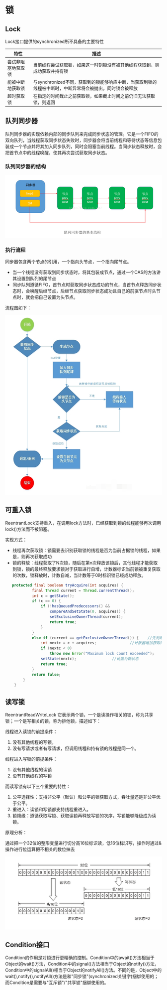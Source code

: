 # 锁

## Lock

Lock接口提供的synchronized所不具备的主要特性

| 特性               | 描述                                                         |
| ------------------ | ------------------------------------------------------------ |
| 尝试非阻塞地获取锁 | 当前线程尝试获取锁，如果这一时刻锁没有被其他线程获取到，则成功获取并持有锁 |
| 能被中断地获取锁   | 与synchronized不同，获取到的锁能够响应中断，当获取到锁的线程被中断时，中断异常将会被抛出，同时锁会被释放 |
| 超时获取锁         | 在指定的时间截止之前获取锁，如果截止时间之前仍旧无法获取锁，则返回 |



## 队列同步器

队列同步器的实现依赖内部的同步队列来完成同步状态的管理。它是一个FIFO的双向队列，当线程获取同步状态失败时，同步器会将当前线程和等待状态等信息包装成一个节点并将其加入同步队列，同时会阻塞当前线程。当同步状态释放时，会把首节点中的线程唤醒，使其再次尝试获取同步状态。

### 队列同步器的结构

![同步队列](./image/同步队列.png)



### 执行流程

同步器包含两个节点的引用，一个指向头节点，一个指向尾节点。

* 当一个线程没有获取到同步状态时，将其包装成节点，通过一个CAS的方法讲其设置到队列的尾节点
* 同步队列遵循FIFO，首节点时获取同步状态成功的节点，当首节点释放同步状态时，会唤醒后继节点，后继节点获取同步状态成功且自己的前驱节点时头节点时，就会把自己设置为头节点。

流程图如下：

![流程图](./image/流程图.png)

## 可重入锁

ReentrantLock支持重入，在调用lock方法时，已经获取到锁的线程能够再次调用lock()方法而不被阻塞。

实现方式：

* 线程再次获取锁：锁需要去识别获取锁的线程是否为当前占据锁的线程，如果是，则再次获取成功
* 锁的释放：线程获取了N次锁，随后在第n次释放该锁后，其他线程才能获取到锁，锁的最终释放要求锁对于获取进行自增，计数器标识当前锁被重复获取的次数，锁释放时，计数自减，当计数等于0时标识锁已经成功释放。

```java
   protected final boolean tryAcquire(int acquires) {
            final Thread current = Thread.currentThread();
            int c = getState();
            if (c == 0) {
                if (!hasQueuedPredecessors() &&
                    compareAndSetState(0, acquires)) {
                    setExclusiveOwnerThread(current);
                    return true;
                }
            }
            else if (current == getExclusiveOwnerThread()) {	//先判断当前线程是否持有锁
                int nextc = c + acquires;				//计数器增加获取的acquires
                if (nextc < 0)
                    throw new Error("Maximum lock count exceeded");
                setState(nextc);				//设置为新状态
                return true;
            }
            return false;
        }
    }
```

## 读写锁

ReentrantReadWriteLock 它表示两个锁，一个是读操作相关的锁，称为共享锁；一个是写相关的锁，称为排他锁，描述如下：

线程进入读锁的前提条件：
1. 没有其他线程的写锁，
2. 没有写请求或者有写请求，但调用线程和持有锁的线程是同一个。

线程进入写锁的前提条件：
1. 没有其他线程的读锁
2. 没有其他线程的写锁

而读写锁有以下三个重要的特性：
1. 公平选择性：支持非公平（默认）和公平的锁获取方式，吞吐量还是非公平优于公平。
2. 重进入：读锁和写锁都支持线程重进入。
3. 锁降级：遵循获取写锁、获取读锁再释放写锁的次序，写锁能够降级成为读锁。



原理分析：

通过把一个32位的整形变量进行切分高16位标识读，低16位标识写，操作时通过&操作进行位运算把不相关的数位抹去

![读写锁](./image/读写锁.png)



## Condition接口

 

Condition的作用是对锁进行更精确的控制。Condition中的await()方法相当于Object的wait()方法，Condition中的signal()方法相当于Object的notify()方法，Condition中的signalAll()相当于Object的notifyAll()方法。不同的是，Object中的wait(),notify(),notifyAll()方法是和"同步锁"(synchronized关键字)捆绑使用的；而Condition是需要与"互斥锁"/"共享锁"捆绑使用的。

 

